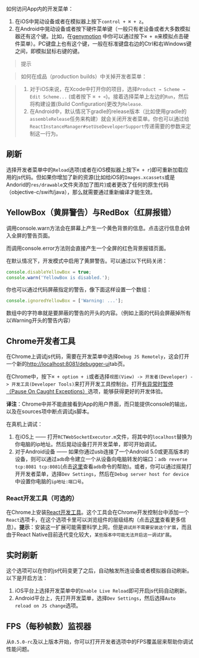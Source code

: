 如何访问App内的开发菜单：

1. 在iOS中晃动设备或者在模拟器上按下`control + ⌘ + z`。  
2. 在Android中晃动设备或者按下硬件菜单键（一般只有老设备或者大多数模拟器还有这个键。比如，在[genymotion](https://www.genymotion.com) 中你可以通过按下`⌘ + m`来模拟点击硬件菜单）。PC键盘上也有这个键，一般在标准键盘右边的Ctrl和右Windows键之间，即模拟鼠标右键的键。

> 提示


> 如何在成品（production builds）中关掉开发者菜单：


> 1. 对于iOS来说，在Xcode中打开你的项目，选择`Product → Scheme → Edit Scheme...` (或者按下 `⌘ + <`)。接着选择菜单上左边的`Run`，然后将构建设置(Build Configuration)更改为`Release`.
> 2. 在Android中，默认情况下gradle的release版本（比如使用gradle的`assembleRelease`任务来构建）就会关闭开发者菜单。你也可以通过给`ReactInstanceManager#setUseDeveloperSupport`传递需要的参数来定制这一行为。

## 刷新

选择开发者菜单中的`Reload`选项(或者在iOS模拟器上按下`⌘ + r`)即可重新加载应用的js代码。但如果你增加了新的资源(比如给iOS的`Images.xcassets`或是Andorid的`res/drawable`文件夹添加了图片)或者更改了任何的原生代码（objective-c/swift/java），那么就需要通过重新编译才能生效。

## YellowBox（黄屏警告）与RedBox（红屏报错） 
调用console.warn方法会在屏幕上产生一个黄色背景的信息。点击这行信息会转入全屏的警告页面。

而调用console.error方法则会直接产生一个全屏的红色背景报错页面。

在默认情况下，开发模式中启用了黄屏警告。可以通过以下代码关闭：
```js
console.disableYellowBox = true;
console.warn('YellowBox is disabled.');
```
你也可以通过代码屏蔽指定的警告，像下面这样设置一个数组：
```js
console.ignoredYellowBox = ['Warning: ...'];
```
数组中的字符串就是要屏蔽的警告的开头的内容。（例如上面的代码会屏蔽掉所有以Warning开头的警告内容）

## Chrome开发者工具

在Chrome上调试js代码，需要在开发菜单中选择`Debug JS Remotely`，这会打开一个新的[http://localhost:8081/debugger-ui](http://localhost:8081/debugger-ui)tab页。

在Chrome中，按下`⌘ + option + i`或者选择`视图(View) -> 开发者(Developer) -> 开发工具(Developer Tools)`来打开开发工具控制台。打开[有异常时暂停（Pause On Caught Exceptions）](http://stackoverflow.com/questions/2233339/javascript-is-there-a-way-to-get-chrome-to-break-on-all-errors/17324511#17324511)选项，能够获得更好的开发体验。  

__译注__：Chrome中并不能直接看到App的用户界面，而只能提供console的输出，以及在sources项中断点调试js脚本。

在真机上调试：

1. 在iOS上 —— 打开`RCTWebSocketExecutor.m`文件，将其中的`localhost`替换为你电脑的ip地址。然后晃动设备打开开发菜单，即可开始调试。
2. 对于Android设备 —— 如果你通过usb连接了一个Android 5.0或更高版本的设备，则可以通过`adb`命令建立一个从设备向电脑转发的端口：`adb reverse tcp:8081 tcp:8081`(点击[这里](http://developer.android.com/tools/help/adb.html)查看`adb`命令的帮助)。或者，你可以通过摇晃打开开发者菜单，选择`Dev Settings`，然后在`Debug server host for device`中设置你电脑的`ip地址:端口号`。

### React开发工具（可选的）

在Chrome上安装[React开发工具](https://chrome.google.com/webstore/detail/react-developer-tools/fmkadmapgofadopljbjfkapdkoienihi?hl=en)。这个工具会在Chrome开发控制台中添加一个`React`选项卡，在这个选项卡里可以浏览组件的层级结构（点击[这里](https://github.com/facebook/react-devtools)查看更多信息）。__提示__：安装这一扩展可能需要科学上网，但是`调试并不需要安装这个扩展`，而且由于React Native目前迭代变化较大，`某些版本中可能无法开启这一调试扩展`。

## 实时刷新
这个选项可以在你的js代码变更了之后，自动触发所连设备或者模拟器自动刷新。以下是开启方法：

1. iOS平台上选择开发菜单中的`Enable Live Reload`即可开启js代码自动刷新。
2. Android平台上，先打开开发菜单，选择`Dev Settings`，然后选择`Auto reload on JS change`选项。

## FPS（每秒帧数）监视器
从`0.5.0-rc`及以上版本开始，你可以打开开发者选项中的FPS覆盖层来帮助你调试性能问题。
